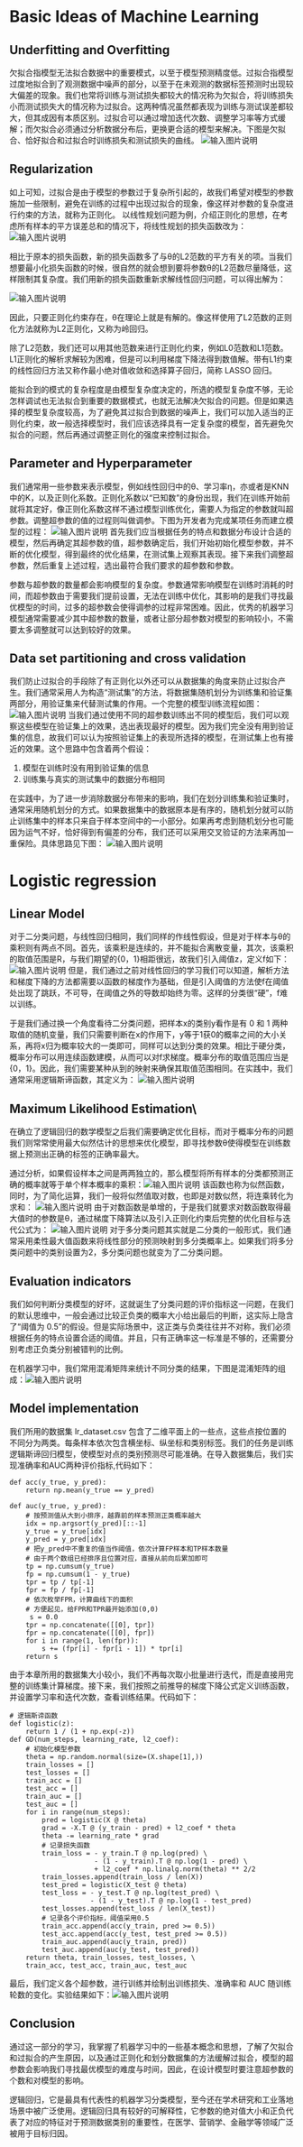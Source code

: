 ﻿#   Basic Ideas of Machine Learning

##  Underfitting and Overfitting
欠拟合指模型无法拟合数据中的重要模式，以至于模型预测精度低。过拟合指模型过度地拟合到了观测数据中噪声的部分，以至于在未观测的数据标签预测时出现较大偏差的现象。我们也常将训练与测试损失都较大的情况称为欠拟合，将训练损失小而测试损失大的情况称为过拟合。这两种情况虽然都表现为训练与测试误差都较大，但其成因有本质区别。过拟合可以通过增加迭代次数、调整学习率等方式缓解；而欠拟合必须通过分析数据分布后，更换更合适的模型来解决。下图是欠拟合、恰好拟合和过拟合时训练损失和测试损失的曲线。
![输入图片说明](./image/3_1.png)

##  Regularization
如上可知，过拟合是由于模型的参数过于复杂所引起的，故我们希望对模型的参数施加一些限制，避免在训练的过程中出现过拟合的现象，像这样对参数的复杂度进行约束的方法，就称为正则化。
以线性规划问题为例，介绍正则化的思想，在考虑所有样本的平方误差总和的情况下，将线性规划的损失函数改为：
![输入图片说明](./image/3_2.png)

相比于原本的损失函数，新的损失函数多了与θ的L2范数的平方有关的项。当我们想要最小化损失函数的时候，很自然的就会想到要将参数θ的L2范数尽量降低，这样限制其复杂度。我们用新的损失函数重新求解线性回归问题，可以得出解为：

![输入图片说明](./image/3_3.png)

因此，只要正则化约束存在，θ在理论上就是有解的。像这样使用了L2范数的正则化方法就称为L2正则化，又称为岭回归。

除了L2范数，我们还可以用其他范数来进行正则化约束，例如L0范数和L1范数。L1正则化的解析求解较为困难，但是可以利用梯度下降法得到数值解。带有L1约束的线性回归方法又称作最小绝对值收敛和选择算子回归，简称 LASSO 回归。

能拟合到的模式的复杂程度是由模型复杂度决定的，所选的模型复杂度不够，无论怎样调试也无法拟合到重要的数据模式，也就无法解决欠拟合的问题。但是如果选择的模型复杂度较高，为了避免其过拟合到数据的噪声上，我们可以加入适当的正则化约束，故一般选择模型时，我们应该选择具有一定复杂度的模型，首先避免欠拟合的问题，然后再通过调整正则化的强度来控制过拟合。

##  Parameter and Hyperparameter
我们通常用一些参数来表示模型，例如线性回归中的θ、学习率η，亦或者是KNN中的K，以及正则化系数。正则化系数以“已知数”的身份出现，我们在训练开始前就将其定好，像正则化系数这样不通过模型训练优化，需要人为指定的参数就叫超参数。调整超参数的值的过程则叫做调参。下图为开发者为完成某项任务而建立模型的过程：
![输入图片说明](./image/3_4.png)
首先我们应当根据任务的特点和数据分布设计合适的模型，然后再确定其超参数的值，超参数确定后，我们开始初始化模型参数，并不断的优化模型，得到最终的优化结果，在测试集上观察其表现。接下来我们调整超参数，然后重复上述过程，选出最符合我们要求的超参数和参数。

参数与超参数的数量都会影响模型的复杂度。参数通常影响模型在训练时消耗的时间，而超参数由于需要我们提前设置，无法在训练中优化，其影响的是我们寻找最优模型的时间，过多的超参数会使得调参的过程非常困难。因此，优秀的机器学习模型通常需要减少其中超参数的数量，或者让部分超参数对模型的影响较小，不需要太多调整就可以达到较好的效果。

##  Data set partitioning and cross validation

我们防止过拟合的手段除了有正则化以外还可以从数据集的角度来防止过拟合产生。我们通常采用人为构造“测试集”的方法，将数据集随机划分为训练集和验证集两部分，用验证集来代替测试集的作用。一个完整的模型训练流程如图：![输入图片说明](./image/3_5.png)
当我们通过使用不同的超参数训练出不同的模型后，我们可以观察这些模型在验证集上的效果，选出表现最好的模型。因为我们完全没有用到验证集的信息，故我们可以认为按照验证集上的表现所选择的模型，在测试集上也有接近的效果。这个思路中包含着两个假设：
 1. 模型在训练时没有用到验证集的信息
 2. 训练集与真实的测试集中的数据分布相同

在实践中，为了进一步消除数据分布带来的影响，我们在划分训练集和验证集时，通常采用随机划分的方式。如果数据集中的数据原本是有序的，随机划分就可以防止训练集中的样本只来自于样本空间中的一小部分。如果再考虑到随机划分也可能因为运气不好，恰好得到有偏差的分布，我们还可以采用交叉验证的方法来再加一重保险。具体思路见下图：
![输入图片说明](./image/3_6.png)




#  Logistic regression

##  Linear Model
对于二分类问题，与线性回归相同，我们同样的作线性假设，但是对于样本与θ的乘积则有两点不同。首先，该乘积是连续的，并不能拟合离散变量，其次，该乘积的取值范围是R，与我们期望的{0，1}相距很远，故我们引入阈值z，定义f如下：	
![输入图片说明](./image/3_7.png)
但是，我们通过之前对线性回归的学习我们可以知道，解析方法和梯度下降的方法都需要以函数的梯度作为基础，但是引入阈值的方法使f在阈值处出现了跳跃，不可导，在阈值之外的导数却始终为零。这样的分类很“硬”，f难以训练。

于是我们通过换一个角度看待二分类问题，把样本x的类别y看作是有 0 和 1 两种取值的随机变量，我们只需要判断在x的作用下，y等于1获0的概率之间的大小关系，再将x归为概率较大的一类即可，同样可以达到分类的效果。相比于硬分类，概率分布可以用连续函数建模，从而可以对f求梯度。概率分布的取值范围应当是{0，1}。因此，我们需要某种从到的映射来确保其取值范围相同。在实践中，我们通常采用逻辑斯谛函数，其定义为：
![输入图片说明](./image/3_8.png)


##  Maximum Likelihood Estimation\
在确立了逻辑回归的数学模型之后我们需要确定优化目标，而对于概率分布的问题我们则常常使用最大似然估计的思想来优化模型，即寻找参数θ使得模型在训练数据上预测出正确的标签的正确率最大。

通过分析，如果假设样本之间是两两独立的，那么模型将所有样本的分类都预测正确的概率就等于单个样本概率的乘积：![输入图片说明](./image/3_9.png)
该函数也称为似然函数，同时，为了简化运算，我们一般将似然值取对数，也即是对数似然，将连乘转化为求和：
![输入图片说明](./image/3_10.png)
由于对数函数是单增的，于是我们就要求对数函数取得最大值时的参数是θ，通过梯度下降算法以及引入正则化约束后完整的优化目标与迭代公式为：
![输入图片说明](./image/3_11.png)
对于多分类问题其实就是二分类的一般形式，我们通常采用柔性最大值函数来将线性部分的预测映射到多分类概率上。如果我们将多分类问题中的类别设置为2，多分类问题也就变为了二分类问题。


##  Evaluation indicators
我们如何判断分类模型的好坏，这就诞生了分类问题的评价指标这一问题，在我们的默认思维中，一般会通过比较正负类的概率大小给出最后的判断，这实际上隐含了“阈值为 0.5”的假设。但是实际场景中，这正类与负类往往并不对称，我们必须根据任务的特点设置合适的阈值。并且，只有正确率这一标准是不够的，还需要分别考虑正负类分别被错判的比例。

在机器学习中，我们常用混淆矩阵来统计不同分类的结果，下图是混淆矩阵的组成：![输入图片说明](./image/3_12.png)

##  Model implementation
我们所用的数据集 lr_dataset.csv 包含了二维平面上的一些点，这些点按位置的不同分为两类。每条样本依次包含横坐标、纵坐标和类别标签。我们的任务是训练逻辑斯谛回归模型，使模型对点的类别预测尽可能准确。在导入数据集后，我们实现准确率和AUC两种评价指标,代码如下：
```
def acc(y_true, y_pred):
    return np.mean(y_true == y_pred)

def auc(y_true, y_pred):
    # 按预测值从大到小排序，越靠前的样本预测正类概率越大
    idx = np.argsort(y_pred)[::-1]
    y_true = y_true[idx]
    y_pred = y_pred[idx]
    # 把y_pred中不重复的值当作阈值，依次计算FP样本和TP样本数量
	# 由于两个数组已经排序且位置对应，直接从前向后累加即可
	tp = np.cumsum(y_true)
	fp = np.cumsum(1 - y_true)
	tpr = tp / tp[-1]
	fpr = fp / fp[-1]
	# 依次枚举FPR，计算曲线下的面积
	# 方便起见，给FPR和TPR最开始添加(0,0)
	 s = 0.0
	tpr = np.concatenate([[0], tpr])
	fpr = np.concatenate([[0], fpr])
	for i in range(1, len(fpr)):
		s += (fpr[i] - fpr[i - 1]) * tpr[i]
	return s
```
由于本章所用的数据集大小较小，我们不再每次取小批量进行迭代，而是直接用完整的训练集计算梯度。接下来，我们按照之前推导的梯度下降公式定义训练函数，并设置学习率和迭代次数，查看训练结果。代码如下：
```
# 逻辑斯谛函数
def logistic(z):
    return 1 / (1 + np.exp(-z))
def GD(num_steps, learning_rate, l2_coef):
    # 初始化模型参数
    theta = np.random.normal(size=(X.shape[1],))
    train_losses = []
    test_losses = []
    train_acc = []
    test_acc = []
    train_auc = []
    test_auc = []
    for i in range(num_steps):
        pred = logistic(X @ theta)
        grad = -X.T @ (y_train - pred) + l2_coef * theta
        theta -= learning_rate * grad
        # 记录损失函数
        train_loss = - y_train.T @ np.log(pred) \
                     - (1 - y_train).T @ np.log(1 - pred) \
                     + l2_coef * np.linalg.norm(theta) ** 2/2
        train_losses.append(train_loss / len(X))
        test_pred = logistic(X_test @ theta)
        test_loss = - y_test.T @ np.log(test_pred) \
                    - (1 - y_test).T @ np.log(1 - test_pred)
        test_losses.append(test_loss / len(X_test))
        # 记录各个评价指标，阈值采用0.5
        train_acc.append(acc(y_train, pred >= 0.5))
        test_acc.append(acc(y_test, test_pred >= 0.5))
        train_auc.append(auc(y_train, pred))
        test_auc.append(auc(y_test, test_pred))
    return theta, train_losses, test_losses, \
    train_acc, test_acc, train_auc, test_auc
```
最后，我们定义各个超参数，进行训练并绘制出训练损失、准确率和 AUC 随训练轮数的变化。实验结果如下：![输入图片说明](./image/3_13.png)
##  Conclusion
通过这一部分的学习，我掌握了机器学习中的一些基本概念和思想，了解了欠拟合和过拟合的产生原因，以及通过正则化和划分数据集的方法缓解过拟合，模型的超参数会影响我们寻找最优模型的难度与时间，因此，在设计模型时要注意超参数的个数和对模型的影响。

逻辑回归，它是最具有代表性的机器学习分类模型，至今还在学术研究和工业落地场景中被广泛使用。逻辑回归具有较好的可解释性，它参数的绝对值大小和正负代表了对应的特征对于预测数据类别的重要性，在医学、营销学、金融学等领域广泛被用于目标归因。



